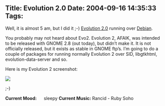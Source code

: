 Title: Evolution 2.0
Date: 2004-09-16 14:35:33
Tags: 
---
<p>Well, it is almost 5 am, but I did it ;-) <a href="http://www.gnome.org/projects/evolution">Evolution 2.0</a> running over <a href="http://www.debian.org/">Debian</a>.

You probably may not heard about Evo2. Evolution 2, AFAIK, was intended to be released with GNOME 2.8 (out today), but didn&#8217;t make it. It is not officially released, but it exists as stable in GNOME ftp&#8217;s. I&#8217;m going to do a couple of packages for running normally Evolution 2 over SID, libgtkhtml, evolution-data-server and so.

Here is my Evolution 2 screenshot:

</p>
<a href="http://www.damog.net/files/evo2.png"><img src="http://www.damog.net/files/evo2-thumb.png"/></a><p>

;-)
</p>
<strong>Current Mood:</strong> <img width="15" height="15" src="http://stat.livejournal.com/img/mood/growf/smileys/tired.gif"/> sleepy
<strong>Current Music:</strong> Rancid - Ruby Soho
